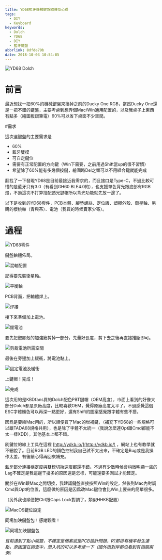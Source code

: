 ```yaml
---
title: YD68藍牙機械鍵盤組裝及心得
tags:
  - DIY
  - Keyboard
keywords:
  - Dolch
  - YD68
  - DIY
  - 藍牙鍵盤
abbrlink: 8dfde79b
date: 2018-10-03 10:54:05
---
```


![YD68 Dolch](https://res.cloudinary.com/driftkingtw/image/upload/f_auto/v1538407629/blog/2018/10/YD68-%E8%97%8D%E7%89%99%E6%A9%9F%E6%A2%B0%E9%8D%B5%E7%9B%A4%E7%B5%84%E8%A3%9D-%E5%BF%83%E5%BE%97/P_20180929_234714_vHDR_Auto.jpg)

# 前言

最近想找一把60%的機械鍵盤來換掉之前的Ducky One RGB，當然Ducky One還是一把不錯的鍵盤，主要考慮到想弄個Mac/Win通用配置的，以及我桌子上東西有點多（繪圖板跟筆電）60%可以省下桌面不少空間。

#需求

這次選鍵盤的主要需求是

* 60%
* 藍牙雙模
* 可自定鍵位
* 需要有正常配置的方向鍵（Win下需要，之前用過Shift當up的很不習慣）
*  希望除了60%能有多幾個按鍵，繪圖時Del之類可以不用組合鍵就能完成

翻找了一下發現YD68是目前最接近我需求的，而且接口是Type-C，不過比較可惜的是藍牙只有3.0（有看到GH60 BLE4.0的），也支援單色背光跟底部有RGB燈，不過這次不打算搭配透光鍵帽所以背光功能就先放一邊了。

以下是收到的YD68套件，PCB本體、腳墊螺絲、定位版、塑膠外殼、衛星軸、另購的櫻桃軸（青與茶）、電池（我買的時候賣家少寄）。

# 過程

![YD68零件](https://res.cloudinary.com/driftkingtw/image/upload/f_auto/v1538407627/blog/2018/10/YD68-%E8%97%8D%E7%89%99%E6%A9%9F%E6%A2%B0%E9%8D%B5%E7%9B%A4%E7%B5%84%E8%A3%9D-%E5%BF%83%E5%BE%97/P_20180929_195145_vHDR_On.jpg)

鍵盤軸體佈局。

![混軸配置](https://res.cloudinary.com/driftkingtw/image/upload/f_auto/v1538407624/blog/2018/10/YD68-%E8%97%8D%E7%89%99%E6%A9%9F%E6%A2%B0%E9%8D%B5%E7%9B%A4%E7%B5%84%E8%A3%9D-%E5%BF%83%E5%BE%97/P_20180929_212316_vHDR_Auto.jpg)

記得要先裝衛星軸。

![平衡軸](https://res.cloudinary.com/driftkingtw/image/upload/f_auto/v1538407634/blog/2018/10/YD68-%E8%97%8D%E7%89%99%E6%A9%9F%E6%A2%B0%E9%8D%B5%E7%9B%A4%E7%B5%84%E8%A3%9D-%E5%BF%83%E5%BE%97/P_20180929_224326_vHDR_Auto.jpg)

PCB背面，把軸體焊上。

![焊接](https://res.cloudinary.com/driftkingtw/image/upload/f_auto/v1538407623/blog/2018/10/YD68-%E8%97%8D%E7%89%99%E6%A9%9F%E6%A2%B0%E9%8D%B5%E7%9B%A4%E7%B5%84%E8%A3%9D-%E5%BF%83%E5%BE%97/P_20180929_220021_vHDR_Auto.jpg)

接下來準備加上電池。

![鋰電池](https://res.cloudinary.com/driftkingtw/image/upload/f_auto/v1538543857/blog/2018/10/YD68-%E8%97%8D%E7%89%99%E6%A9%9F%E6%A2%B0%E9%8D%B5%E7%9B%A4%E7%B5%84%E8%A3%9D-%E5%BF%83%E5%BE%97/P_20181003_124601_vHDR_Auto.jpg)

要先把塑膠殼的加強筋剪掉一部分，先量好長度，剪下去之後再直接推斷即可。

![剪裁電池所需空間](https://res.cloudinary.com/driftkingtw/image/upload/f_auto/v1538543856/blog/2018/10/YD68-%E8%97%8D%E7%89%99%E6%A9%9F%E6%A2%B0%E9%8D%B5%E7%9B%A4%E7%B5%84%E8%A3%9D-%E5%BF%83%E5%BE%97/P_20181003_124824_vHDR_Auto.jpg)

最後在旁邊加上緩衝，將電池黏上。

![固定電池及緩衝](https://res.cloudinary.com/driftkingtw/image/upload/f_auto/v1538543857/blog/2018/10/YD68-%E8%97%8D%E7%89%99%E6%A9%9F%E6%A2%B0%E9%8D%B5%E7%9B%A4%E7%B5%84%E8%A3%9D-%E5%BF%83%E5%BE%97/P_20181003_125641_vHDR_Auto.jpg)

上鍵帽！完成！

![完成](https://res.cloudinary.com/driftkingtw/image/upload/f_auto/v1538407629/blog/2018/10/YD68-%E8%97%8D%E7%89%99%E6%A9%9F%E6%A2%B0%E9%8D%B5%E7%9B%A4%E7%B5%84%E8%A3%9D-%E5%BF%83%E5%BE%97/P_20180929_234714_vHDR_Auto.jpg)

這次用的是KBDfans買的Dolch配色PBT鍵帽（OEM高度），市面上看到的好像大部分Dolch都是原廠高度，比較喜歡OEM，覺得原廠高度太平了。不過感覺這個ESC字體顏色可以再深一點更好，還有Shift的圖案感覺跟字體有些不搭。

因爲是要給Mac用的，所以順便買了Mac的增補鍵，（補充下YD68的一些規格可以跟TADA68規格共用），也是除了字體不太統一（我說怎麽連Opt跟Cmd都能不太一樣XDD），其他基本上都不錯。

刷鍵位的線上工具在這裡 [http://ydkb.io/](http://ydkb.io/) ，網站上也有教學就不細說了。目前RGB LED的顏色控制我自己試不太出來，不確定是Bug或是我操作太差，有後續心得再回來補充。

藍牙部分連接穩定度與雙模切換速度都還不錯，不過有少數時候會稍微明顯一些的Lag不確定是我這邊干擾多的原因還是怎樣，可能還要多測試才能確定。

關於在Win跟Mac之間切換，我建議鍵盤直接按照Win的設定，然後到Mac內對調Cmd與Opt的位置，這麼做的原因是因爲改Mac鍵位會比Win上要來的簡單很多。

（另外我也順便把Ctrl跟Caps Lock對調了，類似HHKB配置）

![MacOS鍵位設定](https://res.cloudinary.com/driftkingtw/image/upload/f_auto/v1538485581/blog/2018/10/YD68-%E8%97%8D%E7%89%99%E6%A9%9F%E6%A2%B0%E9%8D%B5%E7%9B%A4%E7%B5%84%E8%A3%9D-%E5%BF%83%E5%BE%97/Screen_Shot_2018-10-02_at_9.04.23_PM.png)

同場加映鍵盤包！感謝觀看！

![同場加映鍵盤包](https://res.cloudinary.com/driftkingtw/image/upload/f_auto/v1538407632/blog/2018/10/YD68-%E8%97%8D%E7%89%99%E6%A9%9F%E6%A2%B0%E9%8D%B5%E7%9B%A4%E7%B5%84%E8%A3%9D-%E5%BF%83%E5%BE%97/P_20180930_001809_vHDR_Auto.jpg)

*目前遇到了點小問題，不確定是個案或是PCB設計問題，R1那排有機率發生連點，原因還在調查中，想入坑的可以多考慮一下（國外跟對岸都沒看到有相關案例）*